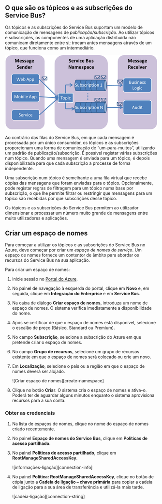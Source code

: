 ## O que são os tópicos e as subscrições do Service Bus?
Os tópicos e as subscrições do Service Bus suportam um modelo de comunicação de mensagens de *publicação/subscrição*. Ao utilizar tópicos e subscrições, os componentes de uma aplicação distribuída não comunicam diretamente entre si; trocam antes mensagens através de um tópico, que funciona como um intermediário.

![TopicConcepts](./media/howto-service-bus-topics/sb-topics-01.png)

Ao contrário das filas do Service Bus, em que cada mensagem é processada por um único consumidor, os tópicos e as subscrições proporcionam uma forma de comunicação de “um-para-muitos”, utilizando um padrão de publicação/subscrição. É possível registar várias subscrições num tópico. Quando uma mensagem é enviada para um tópico, é depois disponibilizada para que cada subscrição a processe de forma independente.

Uma subscrição num tópico é semelhante a uma fila virtual que recebe cópias das mensagens que foram enviadas para o tópico. Opcionalmente, pode registar regras de filtragem para um tópico numa base por subscrição, o que lhe permite filtrar ou restringir que mensagens para um tópico são recebidas por que subscrições desse tópico.

Os tópicos e as subscrições do Service Bus permitem ao utilizador dimensionar e processar um número muito grande de mensagens entre muito utilizadores e aplicações.

## Criar um espaço de nomes
Para começar a utilizar os tópicos e as subscrições do Service Bus no Azure, deve começar por criar um *espaço de nomes do serviço*. Um espaço de nomes fornece um contentor de âmbito para abordar os recursos do Service Bus na sua aplicação.

Para criar um espaço de nomes:

1. Inicie sessão no [Portal do Azure][Portal do Azure].
2. No painel de navegação à esquerda do portal, clique em **Novo** e, em seguida, clique em **Integração do Enterprise** e em **Service Bus**.
3. Na caixa de diálogo **Criar espaço de nomes**, introduza um nome de espaço de nomes. O sistema verifica imediatamente a disponibilidade do nome.
4. Após se certificar de que o espaço de nomes está disponível, selecione o escalão de preço (Básico, Standard ou Premium).
5. No campo **Subscrição**, selecione a subscrição do Azure em que pretende criar o espaço de nomes.
6. No campo **Grupo de recursos**, selecione um grupo de recursos existente em que o espaço de nomes será colocado ou crie um novo.      
7. Em **Localização**, selecione o país ou a região em que o espaço de nomes deverá ser alojado.
   
    ![Criar espaço de nomes][create-namespace]
8. Clique no botão **Criar**. O sistema cria o espaço de nomes e ativa-o. Poderá ter de aguardar alguns minutos enquanto o sistema aprovisiona recursos para a sua conta.

### Obter as credenciais
1. Na lista de espaços de nomes, clique no nome do espaço de nomes criado recentemente.
2. No painel **Espaço de nomes do Service Bus**, clique em **Políticas de acesso partilhado**.
3. No painel **Políticas de acesso partilhado**, clique em **RootManageSharedAccessKey**.
   
    ![informações-ligação][connection-info]
4. No painel **Política: RootManageSharedAccessKey**, clique no botão de cópia junto a **Cadeia de ligação – chave primária** para copiar a cadeia de ligação para a sua área de transferência e utilizá-la mais tarde.
   
    ![cadeia-ligação][connection-string]

[Portal do Azure]: https://portal.azure.com
[criar-espaço de nomes]: ./media/howto-service-bus-topics/create-namespace.png
[informações-ligação]: ./media/howto-service-bus-topics/connection-info.png
[cadeia-ligação]: ./media/howto-service-bus-topics/connection-string.png




<!--HONumber=Sep16_HO3-->


